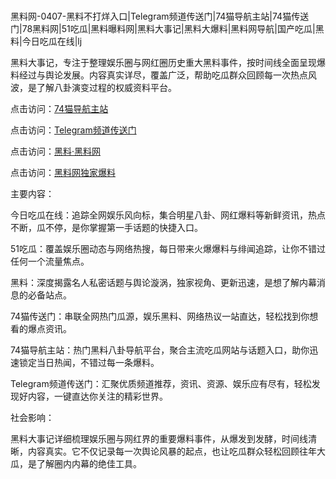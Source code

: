 #
黑料网-0407-黑料不打烊入口|Telegram频道传送门|74猫导航主站|74猫传送门|78黑料网|51吃瓜|黑料曝料网|黑料大事记|黑料大爆料|黑料网导航|国产吃瓜|黑料|今日吃瓜在线|lj

黑料大事记，专注于整理娱乐圈与网红圈历史重大黑料事件，按时间线全面呈现爆料经过与舆论发展。内容真实详尽，覆盖广泛，帮助吃瓜群众回顾每一次热点风波，是了解八卦演变过程的权威资料平台。


点击访问：<a href="https://74mao.com/">74猫导航主站</a>

点击访问：<a href="https://74mao.com/">Telegram频道传送门</a>

点击访问：<a href="https://gbs-3wd.pages.dev/">黑料·黑料网</a>

点击访问：<a href="https://haef.pages.dev/">黑料网独家爆料</a>


主要内容：

今日吃瓜在线：追踪全网娱乐风向标，集合明星八卦、网红爆料等新鲜资讯，热点不断，瓜不停，是你掌握第一手话题的快捷入口。

51吃瓜：覆盖娱乐圈动态与网络热搜，每日带来火爆爆料与绯闻追踪，让你不错过任何一个流量焦点。

黑料：深度揭露名人私密话题与舆论漩涡，独家视角、更新迅速，是想了解内幕消息的必备站点。

74猫传送门：串联全网热门瓜源，娱乐黑料、网络热议一站直达，轻松找到你想看的爆点资讯。

74猫导航主站：热门黑料八卦导航平台，聚合主流吃瓜网站与话题入口，助你迅速锁定当日热闻，不错过每一条爆料。

Telegram频道传送门：汇聚优质频道推荐，资讯、资源、娱乐应有尽有，轻松发现好内容，一键直达你关注的精彩世界。

社会影响：

黑料大事记详细梳理娱乐圈与网红界的重要爆料事件，从爆发到发酵，时间线清晰，内容真实。它不仅记录每一次舆论风暴的起点，也让吃瓜群众轻松回顾往年大瓜，是了解圈内内幕的绝佳工具。

<span style="display:none;">[Canonical link](）</span>

